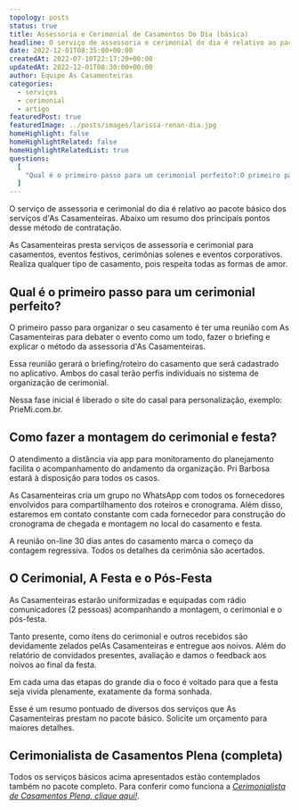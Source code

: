 ```yaml
---
topology: posts
status: true
title: Assessoria e Cerimonial de Casamentos Do Dia (básica)
headline: O serviço de assessoria e cerimonial do dia é relativo ao pacote básico dos serviços d'As Casamenteiras.
date: 2022-12-01T08:35:00+00:00
createdAt: 2022-07-10T22:17:20+00:00
updatedAt: 2022-12-01T08:30:00+00:00
author: Equipe As Casamenteiras
categories:
  - serviços
  - cerimonial
  - artigo
featuredPost: true
featuredImage: ../posts/images/larissa-renan-dia.jpg
homeHighlight: false
homeHighlightRelated: false
homeHighlightRelatedList: true
questions:
  [
    "Qual é o primeiro passo para um cerimonial perfeito?:O primeiro passo para organizar o seu casamento é ter uma reunião com As Casamenteiras para debater o evento como um todo, fazer o briefing e explicar o método da assessoria d'As Casamenteiras.",
  ]
---
```


O serviço de assessoria e cerimonial do dia é relativo ao pacote básico dos serviços d'As Casamenteiras. Abaixo um resumo dos principais pontos desse método de contratação.

As Casamenteiras presta serviços de assessoria e cerimonial para casamentos, eventos festivos, cerimônias solenes e eventos corporativos. Realiza qualquer tipo de casamento, pois respeita todas as formas de amor.

## Qual é o primeiro passo para um cerimonial perfeito?

O primeiro passo para organizar o seu casamento é ter uma reunião com As Casamenteiras para debater o evento como um todo, fazer o briefing e explicar o método da assessoria d'As Casamenteiras.

Essa reunião gerará o briefing/roteiro do casamento que será cadastrado no aplicativo. Ambos do casal terão perfis individuais no sistema de organização de cerimonial.

Nessa fase inicial é liberado o site do casal para personalização, exemplo: PrieMi.com.br.

## Como fazer a montagem do cerimonial e festa?

O atendimento a distância via app para monitoramento do planejamento facilita o acompanhamento do andamento da organização. Pri Barbosa estará à disposição para todos os casos.

As Casamenteiras cria um grupo no WhatsApp com todos os fornecedores envolvidos para compartilhamento dos roteiros e cronograma. Além disso, estaremos em contato constante com cada fornecedor para construção do cronograma de chegada e montagem no local do casamento e festa.

A reunião on-line 30 dias antes do casamento marca o começo da contagem regressiva. Todos os detalhes da cerimônia são acertados.

## O Cerimonial, A Festa e o Pós-Festa

As Casamenteiras estarão uniformizadas e equipadas com rádio comunicadores (2 pessoas) acompanhando a montagem, o cerimonial e o pós-festa.

Tanto presente, como ítens do cerimonial e outros recebidos são devidamente zelados pelAs Casamenteiras e entregue aos noivos. Além do relatório de convidados presentes, avaliação e damos o feedback aos noivos ao final da festa.

Em cada uma das etapas do grande dia o foco é voltado para que a festa seja vivida plenamente, exatamente da forma sonhada.

Esse é um resumo pontuado de diversos dos serviços que As Casamenteiras prestam no pacote básico. Solicite um orçamento para maiores detalhes.

## Cerimonialista de Casamentos Plena (completa)

Todos os serviços básicos acima apresentados estão contemplados também no pacote completo. Para conferir como funciona a [_Cerimonialista de Casamentos Plena, clique aqui!_](/assessoria-cerimonial-plena-completa/).
